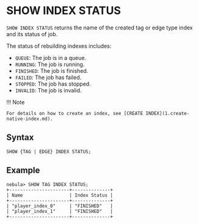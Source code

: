 # SHOW INDEX STATUS

`SHOW INDEX STATUS` returns the name of the created tag or edge type index and its status of job.

The status of rebuilding indexes includes:

- `QUEUE`: The job is in a queue.
- `RUNNING`: The job is running.
- `FINISHED`: The job is finished.
- `FAILED`: The job has failed.
- `STOPPED`: The job has stopped.
- `INVALID`: The job is invalid.

!!! Note

    For details on how to create an index, see [CREATE INDEX](1.create-native-index.md).

## Syntax

```ngql
SHOW {TAG | EDGE} INDEX STATUS;
```

## Example

```ngql
nebula> SHOW TAG INDEX STATUS;
+----------------------+--------------+
| Name                 | Index Status |
+----------------------+--------------+
| "player_index_0"     | "FINISHED"   |
| "player_index_1"     | "FINISHED"   |
+----------------------+--------------+
```
